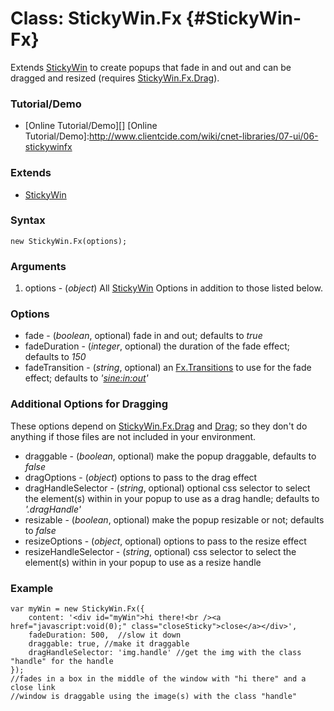 Class: StickyWin.Fx {#StickyWin-Fx}
=================================

Extends [StickyWin][] to create popups that fade in and out and can be dragged and resized (requires [StickyWin.Fx.Drag][]).

### Tutorial/Demo

* [Online Tutorial/Demo][]
[Online Tutorial/Demo]:http://www.clientcide.com/wiki/cnet-libraries/07-ui/06-stickywinfx

### Extends

* [StickyWin][]

### Syntax

	new StickyWin.Fx(options);

### Arguments

1. options - (*object*) All [StickyWin][] Options in addition to those listed below.

### Options

* fade - (*boolean*, optional) fade in and out; defaults to *true*
* fadeDuration - (*integer*, optional) the duration of the fade effect; defaults to *150*
* fadeTransition - (*string*, optional) an [Fx.Transitions][] to use for the fade effect; defaults to *'[sine:in:out][]'*

### Additional Options for Dragging

These options depend on [StickyWin.Fx.Drag][] and [Drag][]; so they don't do anything if those files are not included in your environment.

* draggable - (*boolean*, optional) make the popup draggable, defaults to *false*
* dragOptions - (*object*) options to pass to the drag effect
* dragHandleSelector - (*string*, optional) optional css selector to select the element(s) within in your popup to use as a drag handle; defaults to *'.dragHandle'*
* resizable - (*boolean*, optional) make the popup resizable or not; defaults to *false*
* resizeOptions - (*object*, optional) options to pass to the resize effect
* resizeHandleSelector - (*string*, optional) css selector to select the element(s) within in your popup to use as a resize handle

### Example

	var myWin = new StickyWin.Fx({
		content: '<div id="myWin">hi there!<br /><a href="javascript:void(0);" class="closeSticky">close</a></div>',
		fadeDuration: 500,  //slow it down
		draggable: true, //make it draggable
		dragHandleSelector: 'img.handle' //get the img with the class "handle" for the handle
	});
	//fades in a box in the middle of the window with "hi there" and a close link
	//window is draggable using the image(s) with the class "handle"

[StickyWin]: /docs/UI/StickyWin
[StickyWin.Fx.Drag]: /docs/UI/StickyWin.Fx.Drag
[Drag]: http://www.mootools.net/docs/more/Drag/Drag
[Fx.Transitions]: http://www.mootools.net/docs/core/Fx/Fx.Transitions
[sine:in:out]: http://www.mootools.net/docs/core/Fx/Fx.Transitions#Fx-Transitions:sine
